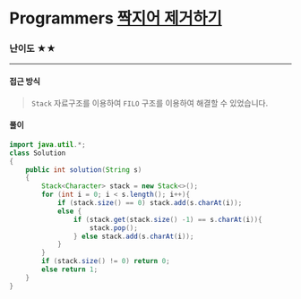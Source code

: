 # Programmers [짝지어 제거하기](https://school.programmers.co.kr/learn/courses/30/lessons/12973)

### 난이도 ★★

---

#### 접근 방식

> `Stack` 자료구조를 이용하여 `FILO` 구조를 이용하여 해결할 수 있었습니다.

#### 풀이

```java
import java.util.*;
class Solution
{
    public int solution(String s)
    {
        Stack<Character> stack = new Stack<>();
        for (int i = 0; i < s.length(); i++){
            if (stack.size() == 0) stack.add(s.charAt(i));
            else {
                if (stack.get(stack.size() -1) == s.charAt(i)){
                    stack.pop();
                } else stack.add(s.charAt(i));
            }
        }
        if (stack.size() != 0) return 0;
        else return 1;
    }
}
```

